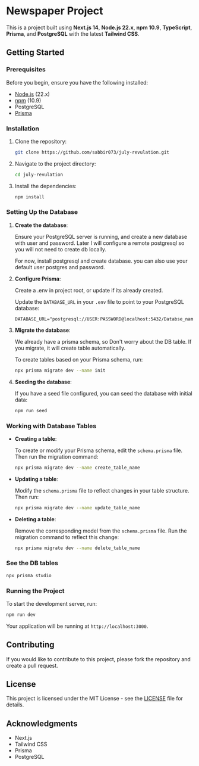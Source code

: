 # Newspaper Project

This is a project built using **Next.js 14**, **Node.js 22.x**, **npm 10.9**, **TypeScript**, **Prisma**, and **PostgreSQL** with the latest **Tailwind CSS**.

## Getting Started

### Prerequisites

Before you begin, ensure you have the following installed:

- [Node.js](https://nodejs.org/) (22.x)
- [npm](https://www.npmjs.com/) (10.9)
- PostgreSQL
- [Prisma](https://www.prisma.io/)

### Installation

1. Clone the repository:

   ```bash
   git clone https://github.com/sabbir073/july-revulation.git
   ```

2. Navigate to the project directory:

   ```bash
   cd july-revulation
   ```

3. Install the dependencies:

   ```bash
   npm install
   ```

### Setting Up the Database

1. **Create the database**: 

   Ensure your PostgreSQL server is running, and create a new database with user and password. Later I will configure a remote postgresql so you will not need to create db locally.

   For now, install postgresql and create database. you can also use your default user postgres and password.

2. **Configure Prisma**:

   Create a .env in project root, or update if its already created.

   Update the `DATABASE_URL` in your `.env` file to point to your PostgreSQL database:

   ```plaintext
   DATABASE_URL="postgresql://USER:PASSWORD@localhost:5432/Databse_name"
   ```

3. **Migrate the database**:

   We already have a prisma schema, so Don't worry about the DB table. If you migrate, it will create table automatically.

   To create tables based on your Prisma schema, run:

   ```bash
   npx prisma migrate dev --name init
   ```

4. **Seeding the database**:

   If you have a seed file configured, you can seed the database with initial data:

   ```bash
   npm run seed
   ```

### Working with Database Tables

- **Creating a table**:

   To create or modify your Prisma schema, edit the `schema.prisma` file. Then run the migration command:

   ```bash
   npx prisma migrate dev --name create_table_name
   ```

- **Updating a table**:

   Modify the `schema.prisma` file to reflect changes in your table structure. Then run:

   ```bash
   npx prisma migrate dev --name update_table_name
   ```

- **Deleting a table**:

   Remove the corresponding model from the `schema.prisma` file. Run the migration command to reflect this change:

   ```bash
   npx prisma migrate dev --name delete_table_name
   ```

### See the DB tables

```bash
npx prisma studio
```

### Running the Project

To start the development server, run:

```bash
npm run dev
```

Your application will be running at `http://localhost:3000`.

## Contributing

If you would like to contribute to this project, please fork the repository and create a pull request.

## License

This project is licensed under the MIT License - see the [LICENSE](LICENSE) file for details.

## Acknowledgments

- Next.js
- Tailwind CSS
- Prisma
- PostgreSQL
